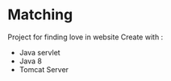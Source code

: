 # Matching
Project for finding love in website
Create with :
  - Java servlet
  - Java 8
  - Tomcat Server
